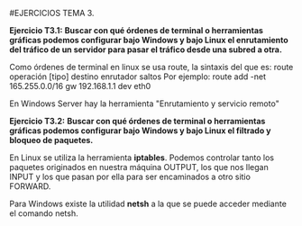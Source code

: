 ﻿#EJERCICIOS TEMA 3.

**Ejercicio T3.1:**
**Buscar con qué órdenes de terminal o herramientas gráficas podemos configurar bajo Windows y bajo Linux el enrutamiento del tráfico de un servidor para pasar el tráfico desde una subred a otra.**

Como órdenes de terminal en linux se usa route, la sintaxis del que es: route operación [tipo] destino enrutador saltos Por ejemplo: route add -net 165.255.0.0/16 gw 192.168.1.1 dev eth0

En Windows Server hay la herramienta "Enrutamiento y servicio remoto"

**Ejercicio T3.2:**
**Buscar con qué órdenes de terminal o herramientas gráficas podemos configurar bajo Windows y bajo Linux el filtrado y bloqueo de paquetes.**

En Linux se utiliza la herramienta **iptables**. Podemos controlar tanto los paquetes originados en nuestra máquina OUTPUT, los que nos llegan INPUT y los que pasan por ella para ser encaminados a otro sitio FORWARD.

Para Windows existe la utilidad **netsh** a la que se puede acceder mediante el comando netsh.
